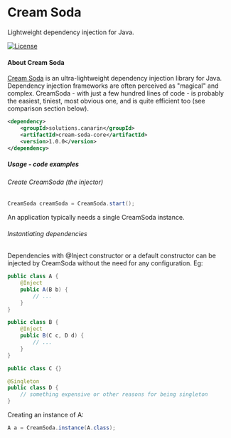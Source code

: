 # Cream Soda
Lightweight dependency injection for Java. 

[![License](http://img.shields.io/badge/license-APLv2-blue.svg)](http://www.apache.org/licenses/LICENSE-2.0.html)

#### About Cream Soda
[Cream Soda](https://github.com/canarin-solutions/cream-soda) is an ultra-lightweight dependency injection library for Java. Dependency injection frameworks are often perceived as "magical" and complex. 
CreamSoda - with just a few hundred lines of code - is probably the easiest, tiniest, most obvious one, 
and is quite efficient too (see comparison section below).
```xml
<dependency>
    <groupId>solutions.canarin</groupId>
    <artifactId>cream-soda-core</artifactId>
    <version>1.0.0</version>
</dependency>
```

##### Usage - code examples
###### Create CreamSoda (the injector)
```java
CreamSoda creamSoda = CreamSoda.start();
```
An application typically needs a single CreamSoda instance.

###### Instantiating dependencies
Dependencies with @Inject constructor or a default constructor can be injected by CreamSoda without the need for
any configuration. Eg:
```java
public class A {
    @Inject
    public A(B b) {
        // ...
    }
}

public class B {
    @Inject
    public B(C c, D d) {
        // ...
    }
}

public class C {}

@Singleton
public class D {
    // something expensive or other reasons for being singleton
}
```
Creating an instance of A:
```java
A a = CreamSoda.instance(A.class);
```
